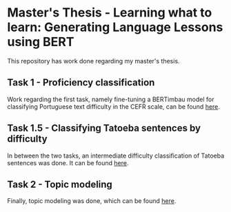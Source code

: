 # Master's Thesis - Learning what to learn: Generating Language Lessons using BERT
This repository has work done regarding my master's thesis. 

## Task 1 - Proficiency classification
Work regarding the first task, namely fine-tuning a BERTimbau model for classifying Portuguese text difficulty in the CEFR scale, can be found [here](./Task%201%20-%20Proficiency%20classification/).

## Task 1.5 - Classifying Tatoeba sentences by difficulty
In between the two tasks, an intermediate difficulty classification of Tatoeba sentences was done. It can be found [here](./Task%201.5%20-%20Classify%20Tatoeba%20sentences%20by%20difficulty/).

## Task 2 - Topic modeling
Finally, topic modeling was done, which can be found [here](./Task%202%20-%20Topic%20Modeling%20(VSC)/).


